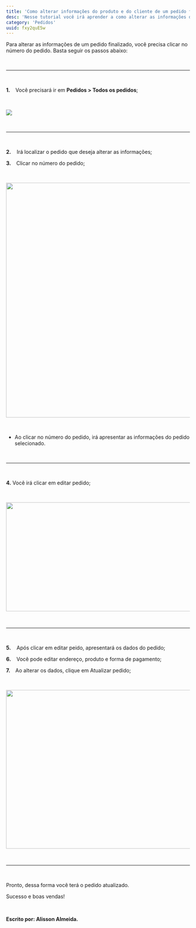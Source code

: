 ```yaml
---
title: 'Como alterar informações do produto e do cliente de um pedido finalizado?'
desc: 'Nesse tutorial você irá aprender a como alterar as informações de um pedido já finalizado!'
category: 'Pedidos'
uuid: fxy2quE5w
---
```


<p><span style='font-size: 14px;'>Para alterar as informações de um pedido finalizado, você precisa clicar no número do pedido. Basta seguir os passos abaixo:</span></p><p><span style='font-size: 14px;'><br></span></p><hr><p><strong><span><span><br></span></span></strong></p><p><strong><span><span>1.<span>&nbsp;</span></span></span></strong><span>&nbsp;&nbsp; </span><span style='font-size: 14px;'>Você precisará ir em <strong>Pedidos &gt; Todos os pedidos</strong>;</span></p><p><span><br></span></p><div class='se-component se-image-container __se__float-none'><figure style='margin: 0px;'><img data-index='0' style='' data-percentage='auto,auto' data-align='none' data-rotatey='' data-rotatex='' data-rotate='' data-size=',' data-origin=',' data-file-size='0' data-file-name='pedidoFinalizado1.png' src='https://vendergas.github.io/vendergas-imagens/pedidoFinalizado1.png'>                                            </figure></div><p><br></p><hr><p><strong><span><span><br></span></span></strong></p><p><strong><span><span>2.</span></span></strong><span>&nbsp;&nbsp;&nbsp; </span><span>Irá localizar o pedido que deseja alterar as informações;</span></p><p><strong><span><span>3.<span>&nbsp;</span></span>&nbsp;</span></strong><span>&nbsp; </span><span>Clicar no número do pedido;</span></p><p><span><br></span></p><div class='se-component se-image-container __se__float-none'><figure style='margin: 0px;'><img data-index='1' style='width: 642px;' data-rotatey='' data-rotatex='' data-rotate='' data-size='642px,' data-origin=',' data-file-size='0' data-file-name='pedidoFinalizado2.png' data-align='none' data-proportion='true' alt='' src='https://vendergas.github.io/vendergas-imagens/pedidoFinalizado2.png'>                        </figure></div><p>​</p><ul>        </ul><ul>                    <li><span style='font-size: 14px;'>Ao clicar no número do pedido, irá apresentar as informações do pedido selecionado.</span></li></ul><p><br></p><hr><p><strong><span><br></span></strong></p><p><strong><span>4.</span></strong><span>&nbsp;</span><span style='font-size: 14px;'>Você irá clicar em editar pedido;&nbsp;</span></p><p><span><br></span></p><div class='se-component se-image-container __se__float-none'><figure style='margin: 0px;'><img data-index='2' style='width: 760px; height: 298px;' data-rotatey='' data-rotatex='' data-rotate='' data-size='760px,298px' data-origin=',' data-file-size='0' data-file-name='pedidoFinalizado3.png' data-align='none' data-proportion='true' alt='' src='https://vendergas.github.io/vendergas-imagens/pedidoFinalizado3.png'>                        </figure></div><p><br></p><hr><p><strong><span><span><br></span></span></strong></p><p><strong><span><span>5.</span></span></strong><span>&nbsp;&nbsp;&nbsp; </span><span style='font-size: 14px;'>Após clicar em editar peido, apresentará os dados do pedido;</span></p><p><strong><span><span>6.<span>&nbsp;</span></span></span></strong><span>&nbsp;&nbsp; </span><span style='font-size: 14px;'>Você pode editar endereço, produto e forma de pagamento;</span></p><p><strong><span><span>7.<span>&nbsp;&nbsp;</span></span></span></strong><span>&nbsp; </span><span style='font-size: 14px;'>Ao alterar os dados, clique em Atualizar pedido;</span></p><p><span style='font-size: 14px;'><br></span></p><div class='se-component se-image-container __se__float-none'><figure style='margin: 0px;'><img data-index='3' style='width: 560px; height: 434px;' data-rotatey='' data-rotatex='' data-rotate='' data-size='560px,434px' data-origin=',' data-file-size='0' data-file-name='pedidoFinalizado4.png' data-align='none' data-proportion='true' alt='' src='https://vendergas.github.io/vendergas-imagens/pedidoFinalizado4.png'>                    </figure></div><p><br></p><hr><p><span style='font-size: 14px;'><br></span></p><p><span style='font-size: 14px;'>Pronto, dessa forma você terá o pedido atualizado.</span><span> </span></p><p><span style='font-size: 14px;'>Sucesso e boas vendas!</span></p><p><span style='font-size: 14px;'><br></span></p><p><span style='font-size: 14px;'><strong>Escrito por: Alisson Almeida.</strong></span></p>

